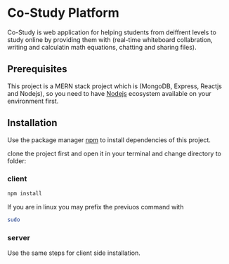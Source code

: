 # Co-Study Platform

Co-Study is web application for helping students from deiffrent levels to study online by providing them with (real-time whiteboard collabration, writing and calculatin math equations, chatting and sharing files).

## Prerequisites

This project is a MERN stack project which is (MongoDB, Express, Reactjs and Nodejs),
so you need to have [Nodejs](https://www.freecodecamp.org/news/what-exactly-is-node-js-ae36e97449f5/#:~:text=lightweight%20and%20efficient.-,Node.,can%20find%20out%20why%20Node.)
ecosystem available on your environment first.

## Installation

Use the package manager [npm](https://www.npmjs.com/) to install dependencies of this project.

clone the project first and open it in your terminal and change directory to folder:

### client

```bash
npm install
```

If you are in linux you may prefix the previuos command with

```bash
sudo
```

### server

Use the same steps for client side installation.
